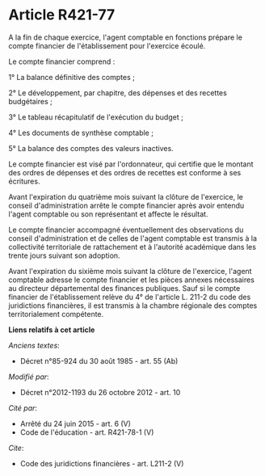 # Article R421-77

A la fin de chaque exercice, l'agent comptable en fonctions prépare le compte financier de l'établissement pour l'exercice
écoulé. 

Le compte financier comprend : 

1° La balance définitive des comptes ; 

2° Le développement, par chapitre, des dépenses et des recettes budgétaires ; 

3° Le tableau récapitulatif de l'exécution du budget ; 

4° Les documents de synthèse comptable ; 

5° La balance des comptes des valeurs inactives. 

Le compte financier est visé par l'ordonnateur, qui certifie que le montant des ordres de dépenses et des ordres de recettes
est conforme à ses écritures. 

Avant l'expiration du quatrième mois suivant la clôture de l'exercice, le conseil d'administration arrête le compte financier
après avoir entendu l'agent comptable ou son représentant et affecte le résultat. 

Le compte financier accompagné éventuellement des observations du conseil d'administration et de celles de l'agent comptable
est transmis à la collectivité territoriale de rattachement et à l'autorité académique dans les trente jours suivant son
adoption. 

Avant l'expiration du sixième mois suivant la clôture de l'exercice, l'agent comptable adresse le compte financier et les
pièces annexes nécessaires au directeur départemental des finances publiques. Sauf si le compte financier de l'établissement
relève du 4° de l'article L. 211-2 du code des juridictions financières, il est transmis à la chambre régionale des comptes
territorialement compétente.

**Liens relatifs à cet article**

_Anciens textes_:

  - Décret n°85-924 du 30 août 1985 - art. 55 (Ab)

_Modifié par_:

  - Décret n°2012-1193 du 26 octobre 2012 - art. 10

_Cité par_:

  - Arrêté du 24 juin 2015 - art. 6 (V)
  - Code de l'éducation - art. R421-78-1 (V)

_Cite_:

  - Code des juridictions financières - art. L211-2 (V)
